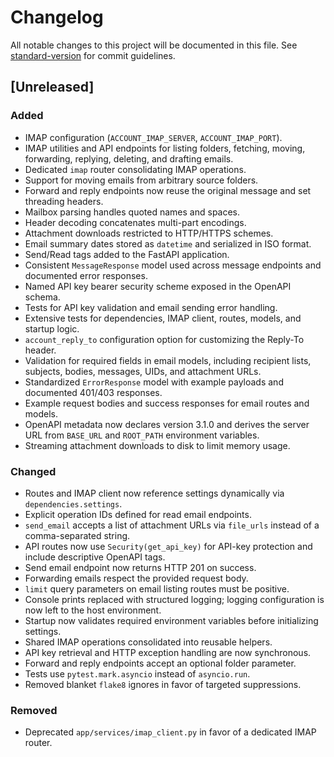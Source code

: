 # Changelog

All notable changes to this project will be documented in this file.
See [standard-version](https://github.com/conventional-changelog/standard-version) for commit guidelines.

## [Unreleased]
### Added
- IMAP configuration (`ACCOUNT_IMAP_SERVER`, `ACCOUNT_IMAP_PORT`).
- IMAP utilities and API endpoints for listing folders, fetching, moving, forwarding, replying, deleting, and drafting emails.
- Dedicated `imap` router consolidating IMAP operations.
- Support for moving emails from arbitrary source folders.
- Forward and reply endpoints now reuse the original message and set threading headers.
- Mailbox parsing handles quoted names and spaces.
- Header decoding concatenates multi-part encodings.
- Attachment downloads restricted to HTTP/HTTPS schemes.
- Email summary dates stored as `datetime` and serialized in ISO format.
- Send/Read tags added to the FastAPI application.
- Consistent `MessageResponse` model used across message endpoints and documented error responses.
- Named API key bearer security scheme exposed in the OpenAPI schema.
- Tests for API key validation and email sending error handling.
- Extensive tests for dependencies, IMAP client, routes, models, and startup logic.
- `account_reply_to` configuration option for customizing the Reply-To header.
- Validation for required fields in email models, including recipient lists, subjects, bodies, messages, UIDs, and attachment URLs.
- Standardized `ErrorResponse` model with example payloads and documented 401/403 responses.
- Example request bodies and success responses for email routes and models.
- OpenAPI metadata now declares version 3.1.0 and derives the server URL from `BASE_URL` and `ROOT_PATH` environment variables.
 - Streaming attachment downloads to disk to limit memory usage.

### Changed
- Routes and IMAP client now reference settings dynamically via `dependencies.settings`.
- Explicit operation IDs defined for read email endpoints.
- `send_email` accepts a list of attachment URLs via `file_urls` instead of a comma-separated string.
- API routes now use `Security(get_api_key)` for API-key protection and include descriptive OpenAPI tags.
- Send email endpoint now returns HTTP 201 on success.
- Forwarding emails respect the provided request body.
- `limit` query parameters on email listing routes must be positive.
- Console prints replaced with structured logging; logging configuration is now left to the host environment.
- Startup now validates required environment variables before initializing settings.
- Shared IMAP operations consolidated into reusable helpers.
- API key retrieval and HTTP exception handling are now synchronous.
- Forward and reply endpoints accept an optional folder parameter.
- Tests use `pytest.mark.asyncio` instead of `asyncio.run`.
- Removed blanket `flake8` ignores in favor of targeted suppressions.

### Removed
- Deprecated `app/services/imap_client.py` in favor of a dedicated IMAP router.
